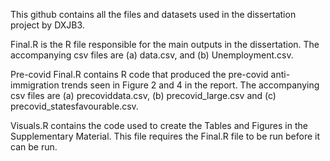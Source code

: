 This github contains all the files and datasets used in the dissertation project by DXJB3. 

Final.R is the R file responsible for the main outputs in the dissertation. 
The accompanying csv files are (a) data.csv, and (b) Unemployment.csv.  

Pre-covid Final.R contains R code that produced the pre-covid anti-immigration trends seen in Figure 2 and 4 in the report. 
The accompanying csv files are (a) precoviddata.csv, (b) precovid_large.csv and (c) precovid_statesfavourable.csv. 

Visuals.R contains the code used to create the Tables and Figures in the Supplementary Material. 
This file requires the Final.R file to be run before it can be run. 
